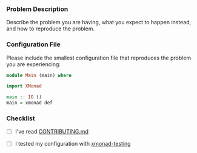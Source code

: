 ### Problem Description

Describe the problem you are having, what you expect to happen
instead, and how to reproduce the problem.

### Configuration File

Please include the smallest configuration file that reproduces the
problem you are experiencing:

```haskell
module Main (main) where

import XMonad

main :: IO ()
main = xmonad def
```

### Checklist

  - [ ] I've read [CONTRIBUTING.md](https://github.com/xmonad/xmonad/blob/master/CONTRIBUTING.md)

  - [ ] I tested my configuration with [xmonad-testing](https://github.com/xmonad/xmonad-testing)
